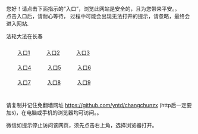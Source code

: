 您好！请点击下面指示的“入口”，浏览此网站是安全的，且为您带来平安。。 <br/>
点击入口后，请耐心等待， 过程中可能会出现无法打开的提示，请忽略，最终会进入网站. </br>

法轮大法在长春<br/>
<div style="padding:10px"><a style="margin:20px" target="_blank" href="https://dujyhv9vg01mi.cloudfront.net/2Qpsp?mnxwuu" id="ccLink1" rel="nofollow">入口1</a> <a target="_blank" style="margin:20px" href="https://d3f0lakhrko8e5.cloudfront.net/2Qpsp?mrctxusc" id="ccLink2" rel="nofollow">入口2</a> <a style="margin:20px" target="_blank" href="https://d3dr5vru7tym9n.cloudfront.net/2Qpsp?pkvihbo" id="ccLink3" rel="nofollow">入口3</a></div>

<div style="padding:10px" ><a style="margin:20px" target="_blank" href="https://dujyhv9vg01mi.cloudfront.net/2Qpsp?mnxwuu" id="ccLink4" rel="nofollow">入口4</a> <a style="margin:20px" href="https://d3f0lakhrko8e5.cloudfront.net/2Qpsp?mrctxusc" target="_blank" id="ccLink5" rel="nofollow">入口5</a> <a style="margin:20px" href="https://d3dr5vru7tym9n.cloudfront.net/2Qpsp?pkvihbo" target="_blank" id="ccLink6" rel="nofollow">入口6</a></div>

<div style="padding:10px"><a style="margin:20px" target="_blank" href="https://dujyhv9vg01mi.cloudfront.net/2Qpsp?mnxwuu" id="ccLink7" rel="nofollow">入口7</a> <a style="margin:20px" href="https://d3f0lakhrko8e5.cloudfront.net/2Qpsp?mrctxusc" target="_blank" id="ccLink8" rel="nofollow">入口8</a> <a style="margin:20px" target="_blank" href="https://d3dr5vru7tym9n.cloudfront.net/2Qpsp?pkvihbo" id="ccLink9" rel="nofollow">入口9</a></div>

<br/>



请复制并记住免翻墙网址 https://github.com/yntd/changchunzx (http后一定要加s)，在电脑或手机的浏览器均可访问。。<br/>

微信如提示停止访问该网页，须先点击右上角，选择浏览器打开。
